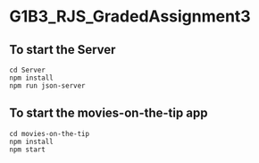 # G1B3_RJS_GradedAssignment3
## To start the Server
```
cd Server
npm install
npm run json-server
```
## To start the movies-on-the-tip app
```
cd movies-on-the-tip
npm install
npm start
```

